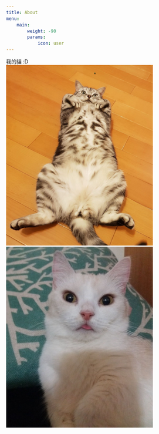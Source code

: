 ```yaml
---
title: About
menu:
    main: 
        weight: -90
        params:
            icon: user
---
```


我的貓 :D
<br>
<img src="mycat1.jpg" width="400px" >
<img src="mycat2.jpg" width="400px" >